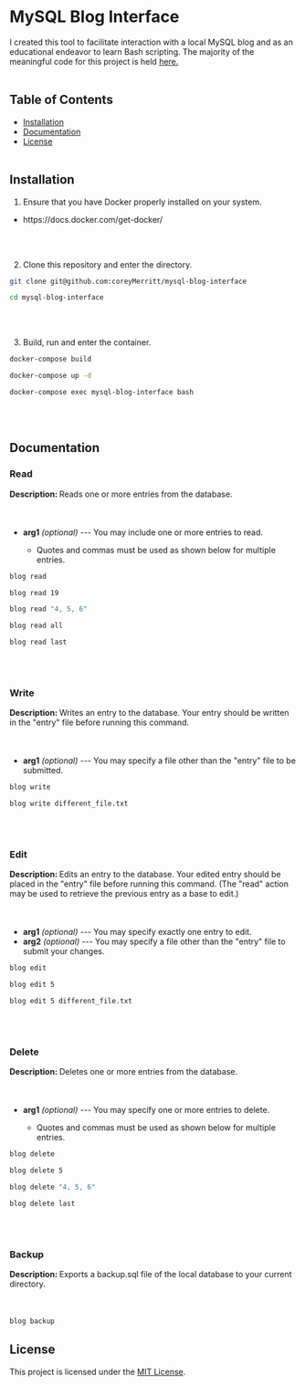 <h1>MySQL Blog Interface</h1>

   I created this tool to facilitate interaction with a local MySQL blog and as an educational endeavor to learn Bash scripting. The majority of the meaningful code for this project is held [here.](blog_module)
<br></br>
<h2>Table of Contents</h2>

- [Installation](#installation)
- [Documentation](#documentation)
- [License](#license)
<br></br>
<h2>Installation</h2>

1. Ensure that you have Docker properly installed on your system.
<ul>
   <li>https://docs.docker.com/get-docker/</li>
</ul>
<br></br>

2. Clone this repository and enter the directory.

```bash
git clone git@github.com:coreyMerritt/mysql-blog-interface
```
```bash
cd mysql-blog-interface
```
<br></br>

3. Build, run and enter the container.

```bash
docker-compose build
```
```bash
docker-compose up -d
```
```bash
docker-compose exec mysql-blog-interface bash
```

<br></br>

<h2>Documentation</h2>

<h3>Read</h3>
<b><p style="margin-bottom: 50px;">Description: </b>Reads one or more entries from the database.</p>
<ul>
   <li><b>arg1</b> <i>(optional)</i> --- You may include one or more entries to read.</li>
      <ul>
         <li>Quotes and commas must be used as shown below for multiple entries.</li>  
      </ul>
</ul>

```bash
blog read
```
```bash 
blog read 19
```
```bash
blog read "4, 5, 6"
```
```bash
blog read all
```
```bash
blog read last
```
<br></br>
<h3>Write</h3>
<b><p style="margin-bottom: 50px;">Description: </b>Writes an entry to the database. Your entry should be written in the "entry" file before running this command.</p>
<ul>
   <li><b>arg1</b> <i>(optional)</i> --- You may specify a file other than the "entry" file to be submitted.</li>
</ul>

```bash
blog write
```
```bash
blog write different_file.txt
```
     
<br></br>
<h3>Edit</h3>
<b><p style="margin-bottom: 50px;">Description: </b>Edits an entry to the database. Your edited entry should be placed in the "entry" file before running this command. (The "read" action may be used to retrieve the previous entry as a base to edit.)</p>
<ul>
   <li><b>arg1</b> <i>(optional)</i> --- You may specify exactly one entry to edit.</li>
   <li><b>arg2</b> <i>(optional)</i> --- You may specify a file other than the "entry" file to submit your changes.</li>
</ul>

```bash
blog edit
```
```bash
blog edit 5
```
```bash
blog edit 5 different_file.txt
```
     
<br></br>
<h3>Delete</h3>
<b><p style="margin-bottom: 50px;">Description: </b>Deletes one or more entries from the database.</p>
<ul>
   <li><b>arg1</b> <i>(optional)</i> --- You may specify one or more entries to delete.</li>
      <ul>
          <li>Quotes and commas must be used as shown below for multiple entries.</li>  
      </ul>
</ul>

```bash
blog delete
```
```bash
blog delete 5
```
```bash
blog delete "4, 5, 6"
```
```bash
blog delete last
```

<br></br>
<h3>Backup</h3>
<b><p style="margin-bottom: 50px;">Description: </b>Exports a backup.sql file of the local database to your current directory.</p>


```bash
blog backup
```

## License

This project is licensed under the [MIT License](LICENSE).
